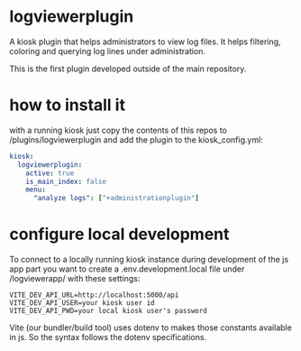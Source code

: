 # logviewerplugin
A kiosk plugin that helps administrators to view log files.
It helps filtering, coloring and querying log lines under administration. 

This is the first plugin developed outside of the main repository.

# how to install it
with a running kiosk just copy the contents of this repos to /plugins/logviewerplugin and add the plugin to the kiosk_config.yml:

``` yaml
kiosk:
  logviewerplugin:
    active: true
    is_main_index: false
    menu:
      "analyze logs": ["+administrationplugin"]

```

# configure local development
To connect to a locally running kiosk instance during development
of the js app part you want to create a .env.development.local file
 under /logviewerapp/ with these settings:
```
VITE_DEV_API_URL=http://localhost:5000/api
VITE_DEV_API_USER=your kiosk user id
VITE_DEV_API_PWD=your local kiosk user's password 
```
Vite (our bundler/build tool) uses dotenv to makes those constants
available in js. So the syntax follows the dotenv specifications.
